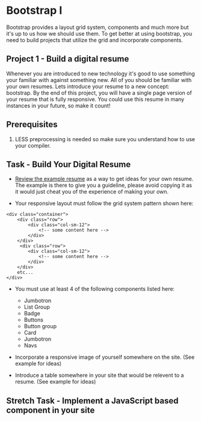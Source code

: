 # Bootstrap I
Bootstrap provides a layout grid system, components and much more but it's up to us how we should use them. To get better at using bootstrap, you need to build projects that utilize the grid and incorporate components.

## Project 1 - Build a digital resume

Whenever you are introduced to new technology it's good to use something your familiar with against something new.  All of you should be familiar with your own resumes.  Lets introduce your resume to a new concept: bootstrap.  By the end of this project, you will have a single page version of your resume that is fully responsive.  You could use this resume in many instances in your future, so make it count!

## Prerequisites

1. LESS preprocessing is needed so make sure you understand how to use your compiler.

## Task - Build Your Digital Resume

* [Review the example resume](_example-resume/) as a way to get ideas for your own resume.  The example is there to give you a guideline, please avoid copying it as it would just cheat you of the experience of making your own.

* Your responsive layout must follow the grid system pattern shown here:
```
<div class="container">
    <div class="row">
        <div class="col-sm-12">
            <!-- some content here -->
        </div>
    </div>
     <div class="row">
        <div class="col-sm-12">
            <!-- some content here -->
        </div>
    </div>
    etc...
</div>
```
* You must use at least 4 of the following components listed here:
    - Jumbotron
    - List Group
    - Badge
    - Buttons
    - Button group
    - Card
    - Jumbotron
    - Navs

* Incorporate a responsive image of yourself somewhere on the site. (See example for ideas)

* Introduce a table somewhere in your site that would be relevent to a resume. (See example for ideas)

## Stretch Task - Implement a JavaScript based component in your site

